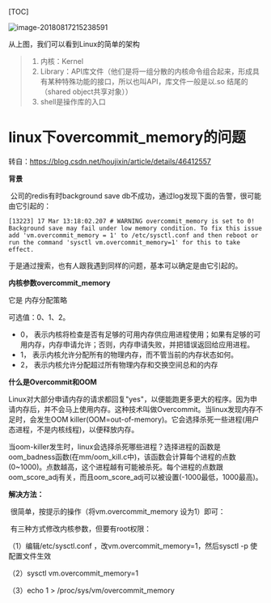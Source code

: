 [TOC]



![image-20180817215238591](https://github.com/chenyansong1/note/blob/master/images/linux/command/kernel.png?raw=true)





从上图，我们可以看到Linux的简单的架构

> 1. 内核：Kernel
> 2. Library：API库文件（他们是将一组分散的内核命令组合起来，形成具有某种特殊功能的接口，所以也叫API，库文件一般是以.so 结尾的（shared object共享对象））
> 3. shell是操作库的入口





# linux下overcommit_memory的问题

转自：<https://blog.csdn.net/houjixin/article/details/46412557>

**背景**

​    公司的redis有时background save db不成功，通过log发现下面的告警，很可能由它引起的：

```
[13223] 17 Mar 13:18:02.207 # WARNING overcommit_memory is set to 0! Background save may fail under low memory condition. To fix this issue add 'vm.overcommit_memory = 1' to /etc/sysctl.conf and then reboot or run the command 'sysctl vm.overcommit_memory=1' for this to take effect.

```

于是通过搜索，也有人跟我遇到同样的问题，基本可以确定是由它引起的。

**内核参数overcommit_memory** 

它是 内存分配策略

可选值：0、1、2。

* 0， 表示内核将检查是否有足够的可用内存供应用进程使用；如果有足够的可用内存，内存申请允许；否则，内存申请失败，并把错误返回给应用进程。
* 1， 表示内核允许分配所有的物理内存，而不管当前的内存状态如何。
* 2， 表示内核允许分配超过所有物理内存和交换空间总和的内存

**什么是Overcommit和OOM**

​    Linux对大部分申请内存的请求都回复"yes"，以便能跑更多更大的程序。因为申请内存后，并不会马上使用内存。这种技术叫做Overcommit。当linux发现内存不足时，会发生OOM killer(OOM=out-of-memory)。它会选择杀死一些进程(用户态进程，不是内核线程)，以便释放内存。

​    当oom-killer发生时，linux会选择杀死哪些进程？选择进程的函数是oom_badness函数(在mm/oom_kill.c中)，该函数会计算每个进程的点数(0~1000)。点数越高，这个进程越有可能被杀死。每个进程的点数跟oom_score_adj有关，而且oom_score_adj可以被设置(-1000最低，1000最高)。

**解决方法：**

​     很简单，按提示的操作（将vm.overcommit_memory 设为1）即可：

​     有三种方式修改内核参数，但要有root权限：

   （1）编辑/etc/sysctl.conf ，改vm.overcommit_memory=1，然后sysctl -p 使配置文件生效

  （2）sysctl vm.overcommit_memory=1

  （3）echo 1 > /proc/sys/vm/overcommit_memory

